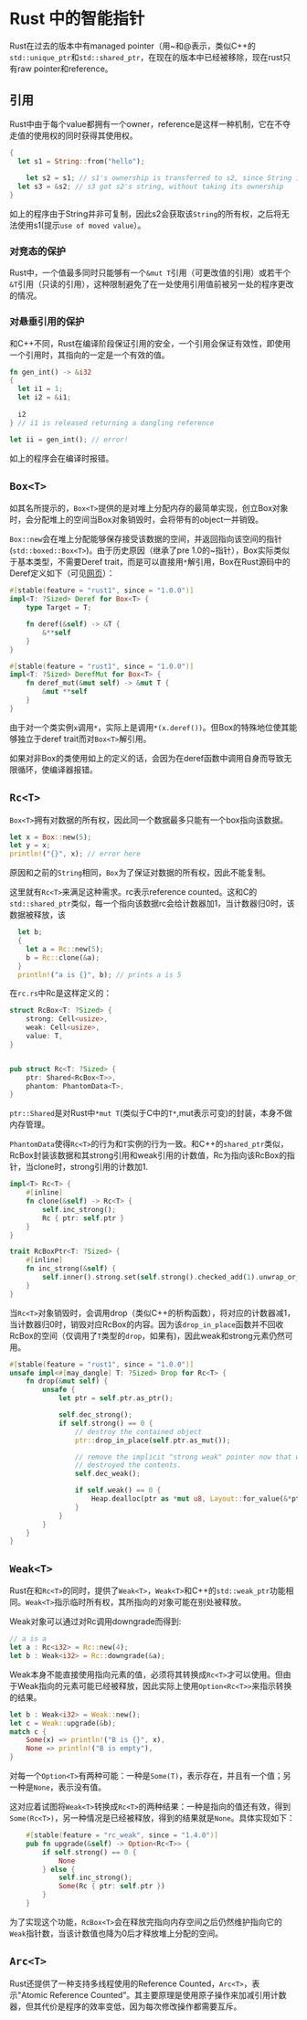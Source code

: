 # Rust 中的智能指针

Rust在过去的版本中有managed pointer（用~和@表示，类似C++的`std::unique_ptr`和`std::shared_ptr`，在现在的版本中已经被移除，现在rust只有raw pointer和reference。

## 引用

Rust中由于每个value都拥有一个owner，reference是这样一种机制，它在不夺走值的使用权的同时获得其使用权。

```rust
{
  let s1 = String::from("hello");
  
	let s2 = s1; // s1's ownership is transferred to s2, since String is not Copy
  let s3 = &s2; // s3 got s2's string, without taking its ownership
}
```

如上的程序由于String并非可复制，因此s2会获取该`String`的所有权，之后将无法使用s1(提示`use of moved value`）。

### 对竞态的保护

Rust中，一个值最多同时只能够有一个`&mut T`引用（可更改值的引用）或若干个`&T`引用（只读的引用），这种限制避免了在一处使用引用值前被另一处的程序更改的情况。

### 对悬垂引用的保护

和C++不同，Rust在编译阶段保证引用的安全，一个引用会保证有效性，即使用一个引用时，其指向的一定是一个有效的值。

```rust
fn gen_int() -> &i32
{
  let i1 = 1;
  let i2 = &i1;
  
  i2
} // i1 is released returning a dangling reference

let ii = gen_int(); // error! 
```

如上的程序会在编译时报错。

## `Box<T>`

如其名所提示的，`Box<T>`提供的是对堆上分配内存的最简单实现，创立Box对象时，会分配堆上的空间当Box对象销毁时，会将带有的object一并销毁。

`Box::new`会在堆上分配能够保存接受该数据的空间，并返回指向该空间的指针(`std::boxed::Box<T>`)。由于历史原因（继承了pre 1.0的~指针），Box实际类似于基本类型，不需要Deref trait，而是可以直接用`*`解引用，Box在Rust源码中的Deref定义如下（可见[网页](https://doc.rust-lang.org/src/alloc/boxed.rs.html#623)）：

```rust
#[stable(feature = "rust1", since = "1.0.0")]
impl<T: ?Sized> Deref for Box<T> {
    type Target = T;

    fn deref(&self) -> &T {
        &**self
    }
}

#[stable(feature = "rust1", since = "1.0.0")]
impl<T: ?Sized> DerefMut for Box<T> {
    fn deref_mut(&mut self) -> &mut T {
        &mut **self
    }
}
```
由于对一个类实例`x`调用`*`，实际上是调用`*(x.deref())`。但Box的特殊地位使其能够独立于deref trait而对`Box<T>`解引用。

如果对非Box的类使用如上的定义的话，会因为在deref函数中调用自身而导致无限循环，使编译器报错。


## `Rc<T>`

`Box<T>`拥有对数据的所有权，因此同一个数据最多只能有一个box指向该数据。

```rust
let x = Box::new(5);
let y = x;
println!("{}", x); // error here
```

原因和之前的`String`相同，`Box`为了保证对数据的所有权，因此不能复制。

这里就有`Rc<T>`来满足这种需求。rc表示reference counted。这和C的`std::shared_ptr`类似，每一个指向该数据rc会给计数器加1，当计数器归0时，该数据被释放，该

```rust
  let b;
  {
    let a = Rc::new(5);
    b = Rc::clone(&a);
  }
  println!("a is {}", b); // prints a is 5
```

在`rc.rs`中Rc是这样定义的：

```rust
struct RcBox<T: ?Sized> {
    strong: Cell<usize>,
    weak: Cell<usize>,
    value: T,
}


pub struct Rc<T: ?Sized> {
    ptr: Shared<RcBox<T>>,
    phantom: PhantomData<T>,
}

```

`ptr::Shared`是对Rust中`*mut T`(类似于C中的`T*`,mut表示可变)的封装，本身不做内存管理。

`PhantomData`使得`Rc<T>`的行为和`T`实例的行为一致。和C++的`shared_ptr`类似，RcBox封装该数据和其strong引用和weak引用的计数值，Rc为指向该RcBox的指针，当clone时，strong引用的计数加1.

```rust
impl<T> Rc<T> {
    #[inline]
    fn clone(&self) -> Rc<T> {
        self.inc_strong();
        Rc { ptr: self.ptr }
    }
}

trait RcBoxPtr<T: ?Sized> {
    #[inline]
    fn inc_strong(&self) {
        self.inner().strong.set(self.strong().checked_add(1).unwrap_or_else(|| unsafe { abort() }));
    }
}

```

当`Rc<T>`对象销毁时，会调用drop（类似C++的析构函数），将对应的计数器减1，当计数器归0时，销毁对应RcBox的内容。因为该`drop_in_place`函数并不回收RcBox的空间（仅调用了`T`类型的`drop`，如果有)，因此weak和strong元素仍然可用。

```rust
#[stable(feature = "rust1", since = "1.0.0")]
unsafe impl<#[may_dangle] T: ?Sized> Drop for Rc<T> {
    fn drop(&mut self) {
        unsafe {
            let ptr = self.ptr.as_ptr();

            self.dec_strong();
            if self.strong() == 0 {
                // destroy the contained object
                ptr::drop_in_place(self.ptr.as_mut());

                // remove the implicit "strong weak" pointer now that we've
                // destroyed the contents.
                self.dec_weak();

                if self.weak() == 0 {
                    Heap.dealloc(ptr as *mut u8, Layout::for_value(&*ptr));
                }
            }
        }
    }
}
```

## `Weak<T>`

Rust在和`Rc<T>`的同时，提供了`Weak<T>`，`Weak<T>`和C++的`std::weak_ptr`功能相同。`Weak<T>`指示临时所有权，其所指向的对象可能在别处被释放。

Weak对象可以通过对Rc调用downgrade而得到:

```rust
// a is a 
let a : Rc<i32> = Rc::new(4);
let b : Weak<i32> = Rc::downgrade(&a);
```

Weak本身不能直接使用指向元素的值，必须将其转换成`Rc<T>`才可以使用。但由于Weak指向的元素可能已经被释放，因此实际上使用`Option<Rc<T>>`来指示转换的结果。

```rust
let b : Weak<i32> = Weak::new();
let c = Weak::upgrade(&b);
match c {
    Some(x) => println!("B is {}", x),
    None => println!("B is empty"),
}
```

对每一个`Option<T>`有两种可能：一种是`Some(T)`，表示存在，并且有一个值；另一种是`None`，表示没有值。

这对应着试图将`Weak<T>`转换成`Rc<T>`的两种结果：一种是指向的值还有效，得到`Some(Rc<T>)`，另一种情况是已经被释放，得到的结果就是`None`。具体实现如下：

```rust
    #[stable(feature = "rc_weak", since = "1.4.0")]
    pub fn upgrade(&self) -> Option<Rc<T>> {
        if self.strong() == 0 {
            None
        } else {
            self.inc_strong();
            Some(Rc { ptr: self.ptr })
        }
    }
```

为了实现这个功能，`RcBox<T>`会在释放完指向内存空间之后仍然维护指向它的`Weak`指针数，当该计数值也降为0后才释放堆上分配的空间。

## `Arc<T>`

Rust还提供了一种支持多线程使用的Reference Counted，`Arc<T>`，表示"Atomic Reference Counted"。其主要原理是使用原子操作来加减引用计数器，但其代价是程序的效率变低，因为每次修改操作都需要互斥。